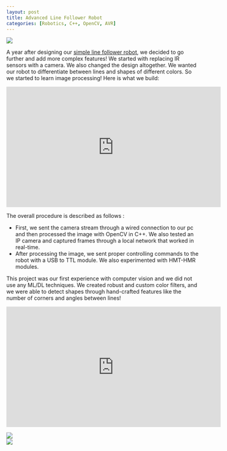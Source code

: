 ```yaml
---
layout: post
title: Advanced Line Follower Robot
categories: [Robotics, C++, OpenCV, AVR]
---
```


<img src="https://drive.google.com/thumbnail?id=1x8KBGWNxjee1NCjo61HL6qvCS4usiH6j&sz=w640-h480"/>

A year after designing our [simple line follower robot](../line-follower-robot), we decided to go further and add more complex features!
We started with replacing IR sensors with a camera. We also changed the design altogether. We wanted our robot to differentiate between lines and shapes of different colors. So we started to learn image processing!
Here is what we build:

<p align="center">
<iframe width="560" height="315" src="https://www.youtube.com/embed/WU4G3W5LuWQ" title="YouTube video player" frameborder="0" allow="accelerometer; autoplay; clipboard-write; encrypted-media; gyroscope; picture-in-picture" allowfullscreen></iframe>
</p>

The overall procedure is described as follows :

- First, we sent the camera stream through a wired connection to our pc and then processed the image with OpenCV in C++. We also tested an IP camera and captured frames through a local network that worked in real-time.
- After processing the image, we sent proper controlling commands to the robot with a USB to TTL module. We also experimented with HMT-HMR modules.

This project was our first experience with computer vision and we did not use any ML/DL techniques.
We created robust and custom color filters, and we were able to detect shapes through hand-crafted features like the number of corners and angles between lines!

<p align="center">
<iframe width="560" height="315" src="https://www.youtube.com/embed/7ZfZ9vcfb7g" title="YouTube video player" frameborder="0" allow="accelerometer; autoplay; clipboard-write; encrypted-media; gyroscope; picture-in-picture" allowfullscreen></iframe>
</p>

<div class="row">
  <div class="column">
    <img src="https://drive.google.com/thumbnail?id=1fbRpHqrfq94zltIqox7gSIssUgD3LZOe&sz=w640-h480"/>
  </div>
  <div class="column">
    <img src="https://drive.google.com/thumbnail?id=196zBOHztwLeHswAGUZ79sPUay_HjCVrY&sz=w640-h480"/>
  </div>
</div>





